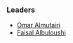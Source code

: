 ### Leaders 

* [Omar Almutairi](mailto:omar.Almutairi@owasp.org)
* [Faisal Albuloushi](mailto:faisal.albuloushi@owasp.org)
